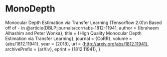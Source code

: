 # MonoDepth
Monocular Depth Estimation via Transfer Learning (Tensorflow 2.0)\n
Based off of - \n
@article{DBLP:journals/corr/abs-1812-11941,
  author    = {Ibraheem Alhashim and
               Peter Wonka},
  title     = {High Quality Monocular Depth Estimation via Transfer Learning},
  journal   = {CoRR},
  volume    = {abs/1812.11941},
  year      = {2018},
  url       = {http://arxiv.org/abs/1812.11941},
  archivePrefix = {arXiv},
  eprint    = {1812.11941},
}
